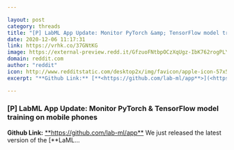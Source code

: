 ```yaml
---

layout: post
category: threads
title: "[P] LabML App Update: Monitor PyTorch &amp; TensorFlow model training on mobile phones"
date: 2020-12-06 11:17:31
link: https://vrhk.co/37GNtKG
image: https://external-preview.redd.it/GfzuoFNtbpOCzXqUgz-IbK762rogPLY6rNEXH8TxQpE.jpg?width=400&height=209.42408377&auto=webp&crop=400:209.42408377,smart&s=fae48ddad196b48d11d48f2562b98701befcc7de
domain: reddit.com
author: "reddit"
icon: http://www.redditstatic.com/desktop2x/img/favicon/apple-icon-57x57.png
excerpt: "**Github Link:** [**<https://github.com/lab-ml/app**>](<https://github.com/lab-ml/app>) We just released the latest version of the [**LaML..."

---
```


### [P] LabML App Update: Monitor PyTorch &amp; TensorFlow model training on mobile phones

**Github Link:** [**<https://github.com/lab-ml/app**>](<https://github.com/lab-ml/app>) We just released the latest version of the [**LaML...